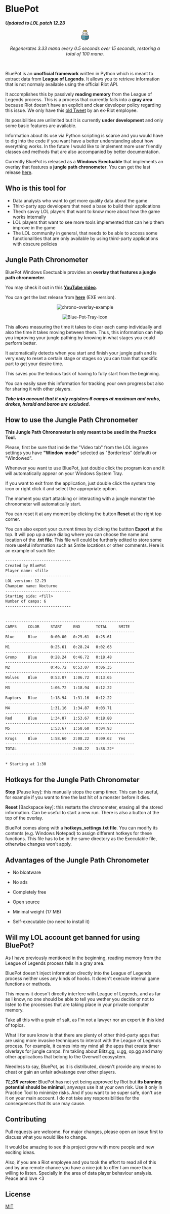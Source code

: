 # BluePot

**_Updated to LOL patch 12.23_**

<p align="center">
<img src="https://raw.githubusercontent.com/j4n7/bluepot/master/src/img/potion.png?raw=true" alt="LOLFF15 Logo" width="32" height="32">
</p>

<p align="center">
<i>Regenerates 3.33 mana every 0.5 seconds over 15 seconds, restoring a total of 100 mana.</i>
</p>
<br>

BluePot is an **unofficial framework** written in Python which is meant to extract data from **League of Legends**. It allows you to retrieve information that is not normaly available using the official Riot API.

It accomplishes this by passively **reading memory** from the League of Legends process. This is a process that currently falls into a **gray area** because Riot doesn't have an explicit and clear developer policy regarding this issue. We only have this [old Tweet](https://twitter.com/gchorba/status/1350180195051794432) by an ex-Riot employee.

Its possibilities are unlimited but it is currently **under development** and only some basic features are available.

Information about its use via Python scripting is scarce and you would have to dig into the code if you want have a better understanding about how everything works. In the future I would like to implement more user friendly classes and methods that are also accompanied by better documentation.

Currently BluePot is released as a **Windows Exectuable** that implements an overlay that features a **jungle path chronometer**. You can get the last release [here](https://github.com/j4n7/bluepot/releases).



## Who is this tool for

- Data analysts who want to get more quality data about the game
- Third-party app developers that need a base to build their applications
- Thech savvy LOL players that want to know more about how the game works internally
- LOL players that want to see more tools implemented that can help them improve in the game
- The LOL community in general, that needs to be able to access some functionalities that are only available by using third-party applications with obscure policies



## Jungle Path Chronometer

BluePot Windows Exectuable provides an **overlay that features a jungle path chronometer**.

You may check it out in this **[YouTube video](https://www.youtube.com/watch?v=Lm62jbqlmLQ)**.

You can get the last release from **[here](https://github.com/j4n7/bluepot/releases)** (EXE version).

<p align="center">
<img src="https://i.ibb.co/55pdhWg/chrono-overlay-example.png" alt="chrono-overlay-example" border="0">
</p>

<p align="center">
<img src="https://i.ibb.co/ZzrSs36/Blue-Pot-Tray-Icon.png" alt="Blue-Pot-Tray-Icon" border="0">
</p>

This allows measuring the time it takes to clear each camp individually and also the time it takes moving between them. Thus, this information can help you improving your jungle pathing by knowing in what stages you could perform better.

It automatically detects when you start and finish your jungle path and is very easy to reset a certain stage or stages so you can train that specific part to get your desire time.

This saves you the tedious task of having to fully start from the beginning.

You can easily save this information for tracking your own progress but also for sharing it with other players.

***Take into account that it only registers 6 camps at maximum and crabs, drakes, herald and baron are excluded.***



## How to use the Jungle Path Chronometer

**This Jungle Path Chronometer is only meant to be used in the Practice Tool.**

Please, first be sure that inside the "Video tab" from the LOL ingame settings you have **"Window mode"** selected as "Borderless" (default) or "Windowed".

Whenever you want to use BluePot, just double click the program icon and it will automatically appear on your Windows System Tray.

If you want to exit from the application, just double click the system tray icon or right click it and select the appropriate option.

The moment you start attacking or interacting with a jungle monster the chronometer will automatically start.

You can reset it at any moment by clicking the button **Reset** at the right top corner.

You can also export your current times by clicking the buttton **Export** at the top. It will pop up a save dialog where you can choose the name and location of the **.txt file**. This file will could be furtherly edited to store some more useful information such as Smite locations or other comments. Here is an example of such file:

```
-----------------------------
Created by BluePot
Player name: <fill>
-----------------------------
LOL version: 12.23
Champion name: Nocturne
-----------------------------
Starting side: <fill>
Number of camps: 6
-----------------------------


---------------------------------------------------------
CAMPS     COLOR     START     END       TOTAL     SMITE  
---------------------------------------------------------
Blue      Blue      0:00.00   0:25.61   0:25.61
---------------------------------------------------------
M1                  0:25.61   0:28.24   0:02.63
---------------------------------------------------------
Gromp     Blue      0:28.24   0:46.72   0:18.48
---------------------------------------------------------
M2                  0:46.72   0:53.07   0:06.35
---------------------------------------------------------
Wolves    Blue      0:53.07   1:06.72   0:13.65
---------------------------------------------------------
M3                  1:06.72   1:18.94   0:12.22
---------------------------------------------------------
Raptors   Blue      1:18.94   1:31.16   0:12.22
---------------------------------------------------------
M4                  1:31.16   1:34.87   0:03.71
---------------------------------------------------------
Red       Blue      1:34.87   1:53.67   0:18.80
---------------------------------------------------------
M5                  1:53.67   1:58.60   0:04.93
---------------------------------------------------------
Krugs     Blue      1:58.60   2:08.22   0:09.62   Yes
---------------------------------------------------------
TOTAL                         2:08.22   3:38.22*
---------------------------------------------------------

* Starting at 1:30
```


## Hotkeys for the Jungle Path Chronometer

**Stop** [Pause key]: this manually stops the camp timer. This can be useful, for example if you want to time the last hit of a monster before it dies.

**Reset** [Backspace key]: this restarts the chronometer, erasing all the stored information. Can be useful to start a new run. There is also a button at the top of the overlay.

BluePot comes along with a **hotkeys_settings.txt file**. You can modify its contents (e.g. Windows Notepad) to assign different hotkeys for these functions. This file has to be in the same directory as the Executable file, otherwise changes won't apply.


## Advantages of the Jungle Path Chronometer

- No bloatware

- No ads

- Completely free

- Open source

- Minimal weight (17 MB)

- Self-executable (no need to install it)



## Will my LOL account get banned for using BluePot?

As I have previously mentioned in the beginning, reading memory from the League of Legends process falls in a gray area.

BluePot doesn't inject information directly into the League of Legends process neither uses any kinds of hooks. It doesn't execute internal game functions or methods. 

This means it doesn't directly interfere with League of Legends, and as far as I know, no one should be able to tell you wether you decide or not to listen to the processes that are taking place in your private computer memory.

Take all this with a grain of salt, as I'm not a lawyer nor an expert in this kind of topics.

What I for sure know is that there are plenty of other third-party apps that are using more invasive techniques to interact with the League of Legends process. For example, it cames into my mind all the apps that create timer olverlays for jungle camps. I'm takling about Blitz.gg, u.gg, op.gg and many other applications that belong to the Overwolf ecosystem.

Needless to say, BluePot, as it is distributed, doesn't provide any means to cheat or gain an unfair advatange over other players.

***TL;DR version:*** BluePot has not yet being approved by Riot but **its banning potential should be minimal**, anyways use it at your own risk. Use it only in Practice Tool to minimize risks. And if you want to be super safe, don't use it on your main account. I do not take any responsibilities for the consequences that its use may cause.



## Contributing

Pull requests are welcome. For major changes, please open an issue first to discuss what you would like to change.

It would be amazing to see this project grow with more people and new exciting ideas.

Also, if you are a Riot employee and you took the effort to read all of this and by any remote chance you have a nice job to offer I am more than willing to listen. Specially in the area of data player behaviour analysis. Peace and love <3



## License

[MIT](https://choosealicense.com/licenses/mit/)
